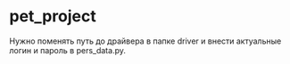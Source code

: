 # pet_project
Нужно поменять путь до драйвера в папке driver и внести актуальные логин и пароль в pers_data.py.

